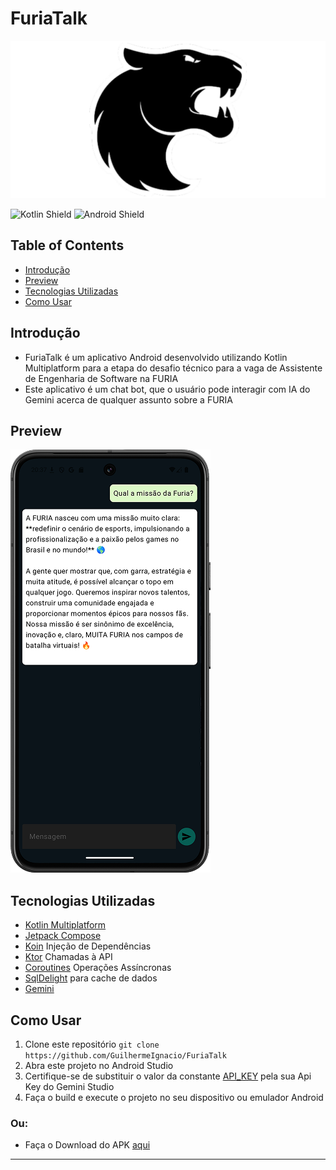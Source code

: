 # FuriaTalk

![Furia Talk](.github/.images/furia_banner.png)

![Kotlin Shield](https://img.shields.io/badge/Kotlin-B125EA?style=for-the-badge&logo=kotlin&logoColor=white)
![Android Shield](https://img.shields.io/badge/Android-3DDC84?style=for-the-badge&logo=android&logoColor=white)

## Table of Contents

- [Introdução](#introdução)
- [Preview](#preview)
- [Tecnologias Utilizadas](#tecnologias-utilizadas)
- [Como Usar](#como-usar)

## Introdução
- FuriaTalk é um aplicativo Android desenvolvido utilizando Kotlin Multiplatform para a etapa do desafio técnico para a vaga de Assistente de Engenharia de Software na FURIA
- Este aplicativo é um chat bot, que o usuário pode interagir com IA do Gemini acerca de qualquer assunto sobre a FURIA

## Preview
![Chat Screen](.github/.images/chat_screen.png)

## Tecnologias Utilizadas
- [Kotlin Multiplatform](https://kotlinlang.org/docs/multiplatform.html)
- [Jetpack Compose](https://developer.android.com/develop/ui/compose)
- [Koin](https://insert-koin.io) Injeção de Dependências
- [Ktor](https://ktor.io/) Chamadas à API
- [Coroutines](https://kotlinlang.org/docs/coroutines-overview.html) Operações Assíncronas
- [SqlDelight](https://sqldelight.github.io/sqldelight/2.0.2/) para cache de dados
- [Gemini](https://gemini.google.com/app)

## Como Usar
1. Clone este repositório `git clone https://github.com/GuilhermeIgnacio/FuriaTalk`
2. Abra este projeto no Android Studio
3. Certifique-se de substituir o valor da constante [API_KEY](composeApp/src/commonMain/kotlin/com/guilherme/furiatalk/chat/data/api/GeminiServiceImpl.kt) pela sua Api Key do Gemini Studio
4. Faça o build e execute o projeto no seu dispositivo ou emulador Android

### Ou:

- Faça o Download do APK [aqui](composeApp/release/composeApp-release.apk)

---